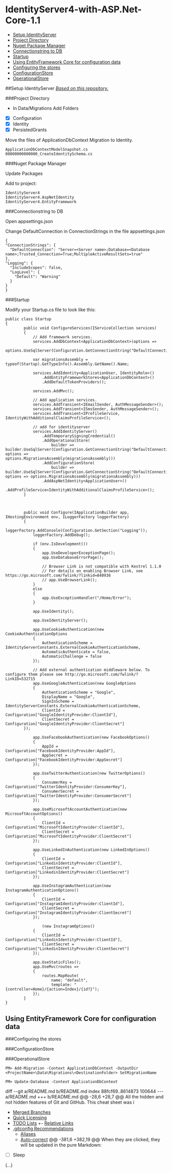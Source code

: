 # IdentityServer4-with-ASP.Net-Core-1.1

- [Setup IdentityServer](#setup-identityserver)
 - [Project Directory](#project-directory)
 - [Nuget Package Manager](#nuget-package-manager)
 - [Connectionstring to DB](#connectionstring-to-db)
 - [Startup](#startup)
- [Using EntityFramework Core for configuration data](#using-entityframework-core-for-configuration-data)
 - [Configuring the stores](#configuring-the-stores)
 - [ConfigurationStore](#configurationstore)
 - [OperationalStore](#operationalstore)

##Setup IdentityServer
 [*Based on this repository.*](https://github.com/petervanhemert/ASP.NET-CORE-1.1-Development-with-SSL/blob/master/README.md)
 
###Project Directory
 
 - In Data/Migrations Add Folders
  - [x] Configuration
  - [x] Identity
  - [x] PersistedGrants
 
 Move the files of ApplicationDbContext Migration to Identity.
 ```
 ApplicationDbContextModelSnapshot.cs
 00000000000000_CreateIdentitySchema.cs
 ```
 
###Nuget Package Manager
 
 Update Packages
 
 Add to project:
 ```
 IdentityServer4
 IdentityServer4.AspNetIdentity
 IdentityServer4.EntityFramework
 ```
 
###Connectionstring to DB

 Open appsettings.json
 
 Change DefaultConnection in ConnectionStrings in the file appsettings.json
  ```
 {
  "ConnectionStrings": {
    "DefaultConnection": "Server=<Server name>;Database=<Database name>;Trusted_Connection=True;MultipleActiveResultSets=true"
  },
  "Logging": {
    "IncludeScopes": false,
    "LogLevel": {
      "Default": "Warning"
    }
  }
}
  ```
###Startup

Modify your Startup.cs file to look like this:
```
public class Startup
{
        public void ConfigureServices(IServiceCollection services)
        {
            // Add framework services.
            services.AddDbContext<ApplicationDbContext>(options =>
                options.UseSqlServer(Configuration.GetConnectionString("DefaultConnection")));

            var migrationsAssembly = typeof(Startup).GetTypeInfo().Assembly.GetName().Name;

            services.AddIdentity<ApplicationUser, IdentityRole>()
                .AddEntityFrameworkStores<ApplicationDbContext>()
                .AddDefaultTokenProviders();

            services.AddMvc();

            // Add application services.
            services.AddTransient<IEmailSender, AuthMessageSender>();
            services.AddTransient<ISmsSender, AuthMessageSender>();
            services.AddTransient<IProfileService, IdentityWithAdditionalClaimsProfileService>();

            // add for identityserver
            services.AddIdentityServer()
                .AddTemporarySigningCredential()
                .AddOperationalStore(
                    builder => builder.UseSqlServer(Configuration.GetConnectionString("DefaultConnection"), options =>                  options.MigrationsAssembly(migrationsAssembly)))
                .AddConfigurationStore(
                    builder => builder.UseSqlServer(Configuration.GetConnectionString("DefaultConnection"), options => options.MigrationsAssembly(migrationsAssembly)))
                .AddAspNetIdentity<ApplicationUser>()
                .AddProfileService<IdentityWithAdditionalClaimsProfileService>();
        }



        public void Configure(IApplicationBuilder app, IHostingEnvironment env, ILoggerFactory loggerFactory)
        {
            loggerFactory.AddConsole(Configuration.GetSection("Logging"));
            loggerFactory.AddDebug();

            if (env.IsDevelopment())
            {
                app.UseDeveloperExceptionPage();
                app.UseDatabaseErrorPage();

                // Browser Link is not compatible with Kestrel 1.1.0
                // For details on enabling Browser Link, see https://go.microsoft.com/fwlink/?linkid=840936
                // app.UseBrowserLink();
            }
            else
            {
                app.UseExceptionHandler("/Home/Error");
            }
           
            app.UseIdentity();
            
            app.UseIdentityServer();

            app.UseCookieAuthentication(new CookieAuthenticationOptions
            {
                AuthenticationScheme = IdentityServerConstants.ExternalCookieAuthenticationScheme,
                AutomaticAuthenticate = false,
                AutomaticChallenge = false
            });

            // Add external authentication middleware below. To configure them please see http://go.microsoft.com/fwlink/?LinkID=532715
            app.UseGoogleAuthentication(new GoogleOptions
            {
                AuthenticationScheme = "Google",
                DisplayName = "Google",
                SignInScheme = IdentityServerConstants.ExternalCookieAuthenticationScheme,
                ClientId = Configuration["GoogleIdentityProvider:ClientId"],
                ClientSecret = Configuration["GoogleIdentityProvider:ClientSecret"]
        });

            app.UseFacebookAuthentication(new FacebookOptions()
            {
                AppId = Configuration["FacebookIdentityProvider:AppId"],
                AppSecret = Configuration["FacebookIdentityProvider:AppSecret"]
            });

            app.UseTwitterAuthentication(new TwitterOptions()
            {
                ConsumerKey = Configuration["TwitterIdentityProvider:ConsumerKey"],
                ConsumerSecret = Configuration["TwitterIdentityProvider:ConsumerSecret"]
            });

            app.UseMicrosoftAccountAuthentication(new MicrosoftAccountOptions()
            {
                ClientId = Configuration["MicrosoftIdentityProvider:ClientId"],
                ClientSecret = Configuration["MicrosoftIdentityProvider:ClientSecret"]
            });

            app.UseLinkedInAuthentication(new LinkedInOptions()
            {
                ClientId = Configuration["LinkedinIdentityProvider:ClientId"],
                ClientSecret = Configuration["LinkedinIdentityProvider:ClientSecret"]
            });

            app.UseInstagramAuthentication(new InstagramAuthenticationOptions()
            {
                ClientId = Configuration["InstagramIdentityProvider:ClientId"],
                ClientSecret = Configuration["InstagramIdentityProvider:ClientSecret"]
            });

                (new InstagramOptions()
            {
                ClientId = Configuration["LinkedinIdentityProvider:ClientId"],
                ClientSecret = Configuration["LinkedinIdentityProvider:ClientSecret"]
            });

            app.UseStaticFiles();
            app.UseMvc(routes =>
            {
                routes.MapRoute(
                    name: "default",
                    template: "{controller=Home}/{action=Index}/{id?}");
            });
        }
}
```

  
## Using EntityFramework Core for configuration data

 ###Configuring the stores
 
 
 ###ConfigurationStore
 
 
 ###OperationalStore


```
PM> Add-Migration -Context ApplicationDbContext -OutputDir <ProjectName>\Data\Migrations\<DestinationFolder> SetMigrationName

PM> Update-Database -Context ApplicationDbContext
```














diff --git a/README.md b/README.md
index 88fcf69..8614873 100644
--- a/README.md
+++ b/README.md
@@ -28,6 +28,7 @@ All the hidden and not hidden features of Git and GitHub. This cheat sheet was i
 - [Merged Branches](#merged-branches)
 - [Quick Licensing](#quick-licensing)
 - [TODO Lists](#todo-lists)
+- [Relative Links](#relative-links)
 - [.gitconfig Recommendations](#gitconfig-recommendations)
     - [Aliases](#aliases)
     - [Auto-correct](#auto-correct)
@@ -381,6 +382,19 @@ When they are clicked, they will be updated in the pure Markdown:
 - [ ] Sleep

(...)
